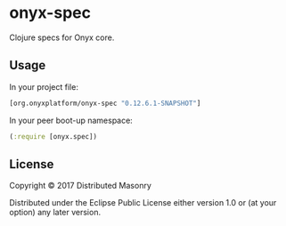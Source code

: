 # onyx-spec

Clojure specs for Onyx core.

## Usage

In your project file:

```clojure
[org.onyxplatform/onyx-spec "0.12.6.1-SNAPSHOT"]
```

In your peer boot-up namespace:

```clojure
(:require [onyx.spec])
```

## License

Copyright © 2017 Distributed Masonry

Distributed under the Eclipse Public License either version 1.0 or (at
your option) any later version.
